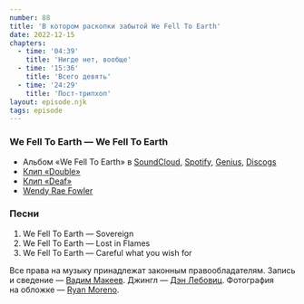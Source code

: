 ```yaml
---
number: 88
title: 'В котором раскопки забытой We Fell To Earth'
date: 2022-12-15
chapters:
  - time: '04:39'
    title: 'Нигде нет, вообще'
  - time: '15:36'
    title: 'Всего девять'
  - time: '24:29'
    title: 'Пост-трипхоп'
layout: episode.njk
tags: episode
---
```


### We Fell To Earth — We Fell To Earth

- Альбом «We Fell To Earth» в
  [SoundCloud](https://soundcloud.com/we-fell-to-earth/sets/we-fell-to-earth-we-fell-to-1),
  [Spotify](https://open.spotify.com/album/6tWeIueoHg2Ar5ROFLHl4y),
  [Genius](https://genius.com/albums/We-fell-to-earth/We-fell-to-earth),
  [Discogs](https://www.discogs.com/master/191907)
- [Клип «Double»](https://youtu.be/ULBdJKeZET0)
- [Клип «Deaf»](https://youtu.be/eCUWXEzrkHc)
- [Wendy Rae Fowler](https://wendyraefowler.com/)

### Песни

1. We Fell To Earth — Sovereign
2. We Fell To Earth — Lost in Flames
3. We Fell To Earth — Careful what you wish for

Все права на музыку принадлежат законным правообладателям.
Запись и сведение — [Вадим Макеев](https://twitter.com/pepelsbey).
Джингл — [Дэн Лебовиц](https://www.youtube.com/channel/UC38A5qHrlc_Zgua7vL4b96w).
Фотография на обложке — [Ryan Moreno](https://unsplash.com/photos/6PvJcDRDb-Y).
